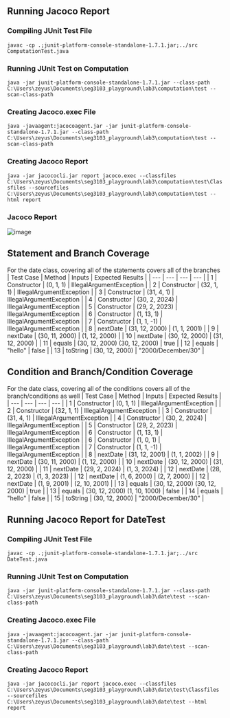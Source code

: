 ## Running Jacoco Report
### Compiling JUnit Test File
`javac -cp .;junit-platform-console-standalone-1.7.1.jar;../src ComputationTest.java`
### Running JUnit Test on Computation
`java -jar junit-platform-console-standalone-1.7.1.jar --class-path C:\Users\zeyus\Documents\seg3103_playground\lab3\computation\test --scan-class-path`
### Creating Jacoco.exec File
`java -javaagent:jacocoagent.jar -jar junit-platform-console-standalone-1.7.1.jar --class-path C:\Users\zeyus\Documents\seg3103_playground\lab3\computation\test --scan-class-path`
### Creating Jacoco Report
`java -jar jacococli.jar report jacoco.exec --classfiles C:\Users\zeyus\Documents\seg3103_playground\lab3\computation\test\Classfiles --sourcefiles C:\Users\zeyus\Documents\seg3103_playground\lab3\computation\test --html report`
### Jacoco Report
![image](https://github.com/ZeyuShao-uOttawa/seg3103_playground/assets/33436865/4979f9d8-9f2d-45c1-8042-e1c0f6795e0b)
## Statement and Branch Coverage
For the date class, covering all of the statements covers all of the branches
| Test Case | Method | Inputs | Expected Results |
| --- | --- | --- | --- |
| 1 | Constructor | (0, 1, 1) | IllegalArgumentException |
| 2 | Constructor | (32, 1, 1) | IllegalArgumentException |
| 3 | Constructor | (31, 4, 1) | IllegalArgumentException |
| 4 | Constructor | (30, 2, 2024) | IllegalArgumentException |
| 5 | Constructor | (29, 2, 2023) | IllegalArgumentException |
| 6 | Constructor | (1, 13, 1) | IllegalArgumentException |
| 7 | Constructor | (1, 1, -1) | IllegalArgumentException |
| 8 | nextDate | (31, 12, 2000) | (1, 1, 2001) |
| 9 | nextDate | (30, 11, 2000) | (1, 12, 2000) |
| 10 | nextDate | (30, 12, 2000) | (31, 12, 2000) |
| 11 | equals | (30, 12, 2000) (30, 12, 2000) | true |
| 12 | equals | "hello" | false |
| 13 | toString | (30, 12, 2000) | "2000/December/30" |
## Condition and Branch/Condition Coverage
For the date class, covering all of the conditions covers all of the branch/conditions as well
| Test Case | Method | Inputs | Expected Results |
| --- | --- | --- | --- |
| 1 | Constructor | (0, 1, 1) | IllegalArgumentException |
| 2 | Constructor | (32, 1, 1) | IllegalArgumentException |
| 3 | Constructor | (31, 4, 1) | IllegalArgumentException |
| 4 | Constructor | (30, 2, 2024) | IllegalArgumentException |
| 5 | Constructor | (29, 2, 2023) | IllegalArgumentException |
| 6 | Constructor | (1, 13, 1) | IllegalArgumentException |
| 6 | Constructor | (1, 0, 1) | IllegalArgumentException |
| 7 | Constructor | (1, 1, -1) | IllegalArgumentException |
| 8 | nextDate | (31, 12, 2001) | (1, 1, 2002) |
| 9 | nextDate | (30, 11, 2000) | (1, 12, 2000) |
| 10 | nextDate | (30, 12, 2000) | (31, 12, 2000) |
| 11 | nextDate | (29, 2, 2024) | (1, 3, 2024) |
| 12 | nextDate | (28, 2, 2023) | (1, 3, 2023) |
| 12 | nextDate | (1, 6, 2000) | (2, 7, 2000) |
| 12 | nextDate | (1, 9, 2001) | (2, 10, 2001) |
| 13 | equals | (30, 12, 2000) (30, 12, 2000) | true |
| 13 | equals | (30, 12, 2000) (1, 10, 1000) | false |
| 14 | equals | "hello" | false |
| 15 | toString | (30, 12, 2000) | "2000/December/30" |
## Running Jacoco Report for DateTest
### Compiling JUnit Test File
`javac -cp .;junit-platform-console-standalone-1.7.1.jar;../src DateTest.java`
### Running JUnit Test on Computation
`java -jar junit-platform-console-standalone-1.7.1.jar --class-path C:\Users\zeyus\Documents\seg3103_playground\lab3\date\test --scan-class-path`
### Creating Jacoco.exec File
`java -javaagent:jacocoagent.jar -jar junit-platform-console-standalone-1.7.1.jar --class-path C:\Users\zeyus\Documents\seg3103_playground\lab3\date\test --scan-class-path`
### Creating Jacoco Report
`java -jar jacococli.jar report jacoco.exec --classfiles C:\Users\zeyus\Documents\seg3103_playground\lab3\date\test\Classfiles --sourcefiles C:\Users\zeyus\Documents\seg3103_playground\lab3\date\test --html report`
